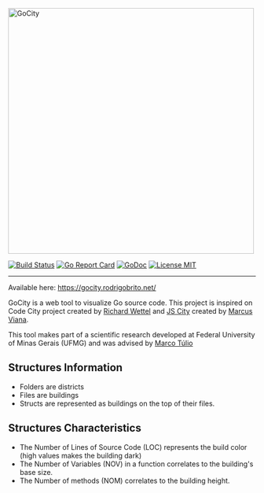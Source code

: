 <img width="500" src="https://raw.githubusercontent.com/rodrigo-brito/gocity/master/logo.png" alt="GoCity" />

[![Build Status](https://travis-ci.org/rodrigo-brito/gocity.svg?branch=master)](https://travis-ci.org/rodrigo-brito/gocity)
[![Go Report Card](https://goreportcard.com/badge/github.com/rodrigo-brito/gocity)](https://goreportcard.com/report/github.com/rodrigo-brito/gocity)
[![GoDoc](https://godoc.org/github.com/rodrigo-brito/gocity?status.svg)](https://godoc.org/github.com/rodrigo-brito/gocity)
<a href="https://opensource.org/licenses/MIT">
  <img src="https://img.shields.io/badge/license-MIT-blue.svg?style=flat-square" alt="License MIT">
</a>
<hr />
 
 Available here: https://gocity.rodrigobrito.net/
 
GoCity is a web tool to visualize Go source code. This project is inspired on Code City project created by [Richard Wettel](https://twitter.com/richardwettel) and [JS City](https://github.com/ASERG-UFMG/JSCity/wiki/JSCITY) created by [Marcus Viana](https://github.com/malilovick).

This tool makes part of a scientific research developed at Federal University of Minas Gerais (UFMG) and was advised by [Marco Túlio](https://homepages.dcc.ufmg.br/~mtov/)

## Structures Information

 - Folders are districts
 - Files are buildings
 - Structs are represented as buildings on the top of their files.

## Structures Characteristics

 - The Number of Lines of Source Code (LOC) represents the build color (high values makes the building dark)
 - The Number of Variables (NOV) in a function correlates to the building's base size.
 - The Number of methods (NOM) correlates to the building height.
